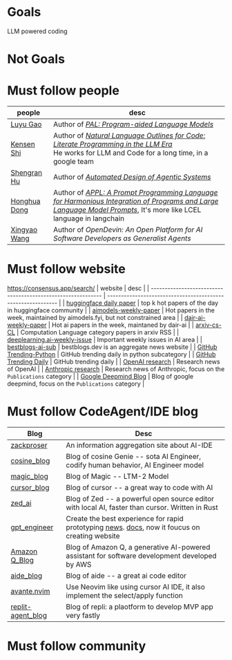 # Goals

LLM powered coding



# Not Goals




# Must follow people


| people                                                       | desc                                                         |
| ------------------------------------------------------------ | ------------------------------------------------------------ |
| [Luyu Gao](https://scholar.google.com/citations?hl=en&user=TAIJcewAAAAJ&view_op=list_works&sortby=pubdate) | Author of *[PAL: Program-aided Language Models](https://arxiv.org/abs/2211.10435#)* |
| [Kensen Shi](https://scholar.google.com/citations?hl=en&user=LAL4SIMAAAAJ&view_op=list_works&sortby=pubdate) | Author of *[Natural Language Outlines for Code: Literate Programming in the LLM Era](https://scholar.google.com/citations?view_op=view_citation&hl=en&user=LAL4SIMAAAAJ&sortby=pubdate&citation_for_view=LAL4SIMAAAAJ:MXK_kJrjxJIC)*  <br />He works for LLM and Code for a long time, in a google team |
| [Shengran Hu](https://scholar.google.com/citations?hl=en&user=xt4UjA4AAAAJ&view_op=list_works&sortby=pubdate) | Author of *[Automated Design of Agentic Systems](https://scholar.google.com/citations?view_op=view_citation&hl=en&user=xt4UjA4AAAAJ&sortby=pubdate&citation_for_view=xt4UjA4AAAAJ:YsMSGLbcyi4C)* |
| [Honghua Dong](https://scholar.google.com/citations?hl=en&user=MrGN4oMAAAAJ&view_op=list_works&sortby=pubdate) | Author of *[APPL: A Prompt Programming Language for Harmonious Integration of Programs and Large Language Model Prompts](https://scholar.google.com/citations?view_op=view_citation&hl=en&user=MrGN4oMAAAAJ&sortby=pubdate&citation_for_view=MrGN4oMAAAAJ:_FxGoFyzp5QC)*, It's more like LCEL language in langchain |
| [Xingyao Wang](https://xwang.dev/)                           | Author of *OpenDevin: An Open Platform for AI Software Developers as Generalist Agents* |




# Must follow website

https://consensus.app/search/
| website                                                      | desc                                                         |
| ------------------------------------------------------------ | ------------------------------------------------------------ |
| [huggingface daily paper](https://huggingface.co/papers)     | top k hot papers of the day in huggingface community         |
| [aimodels-weekly-paper](https://www.aimodels.fyi/papers?search=&selectedTimeRange=thisWeek&page=1) | Hot papers in the week, maintained by aimodels.fyi, but not constrained area |
| [dair-ai-weekly-paper](https://github.com/dair-ai/ML-Papers-of-the-Week) | Hot ai papers in the week, maintaned by dair-ai              |
| [arxiv-cs-CL](https://rss.arxiv.org/rss/cs.CL)               | Computation Language category papers in arxiv RSS            |
| [deeplearning.ai-weekly-issue](https://www.deeplearning.ai/the-batch/) | Important weekly issues in AI area                           |
| [bestblogs-ai-sub](https://www.bestblogs.dev/feeds?category=ai&time=1d&language=all&sort=default) | bestblogs.dev is an aggregate news website                   |
| [GitHub Trending-Python](https://github.com/trending/python) | GitHub trending daily in python subcategory                  |
| [GitHub Trending Daily](https://github.com/trending)         | GitHub trending daily                                        |
| [OpenAI research](https://openai.com/news/research/)         | Research news of OpenAI                                      |
| [Anthropic research](https://www.anthropic.com/research)     | Research news of Anthropic, focus on the `Publications` category |
| [Google Deepmind Blog](https://deepmind.google/research/publications/) | Blog of google deepmind, focus on the `Publications` category |



# Must follow CodeAgent/IDE blog



| Blog                                                         | Desc                                                         |
| ------------------------------------------------------------ | ------------------------------------------------------------ |
| [zackproser](https://zackproser.com/blog)                    | An information aggregation site about AI-IDE                 |
| [cosine_blog](https://cosine.sh/blog)                        | Blog of cosine Genie -- sota AI Engineer, codify human behavior, AI Engineer model |
| [magic_blog](https://magic.dev/blog)                         | Blog of Magic -- LTM-2 Model                                 |
| [cursor_blog](https://www.cursor.com/blog)                   | Blog of cursor -- a great way to code with AI                |
| [zed_ai](https://zed.dev/blog/repl)                          | Blog of Zed -- a powerful open source editor with local AI, faster than cursor.  Written in Rust |
| [gpt_engineer](https://gptengineer.app/)                     | Create the best experience for rapid prototyping [news](https://lovable.dev/news/). [docs](https://docs.gptengineer.app/), now it foucus on creating website |
| [Amazon Q_Blog](https://aws.amazon.com/blogs/machine-learning/category/amazon-q/) | Blog of Amazon Q, a generative AI-powered assistant for software development developed by AWS |
| [aide_blog](https://aide.dev/blog)                           | Blog of aide -- a great ai code editor                       |
| [avante.nvim](https://github.com/yetone/avante.nvim)         | Use Neovim like using cursor AI IDE, it also implement the select/apply function |
| [replit-agent_blog](https://blog.replit.com/)                | Blog of repli: a plaotform to develop MVP app very fastly    |

# Must follow community





